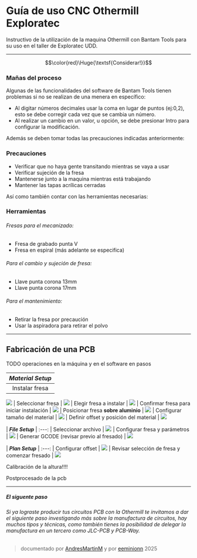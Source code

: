 # Guía de uso CNC Othermill Exploratec
Instructivo de la utilización de la maquina Othermill con Bantam Tools para su uso en el taller de Exploratec UDD.

----

$$\color{red}\Huge{\textsf{Considerar!}}$$

### Mañas del proceso

Algunas de las funcionalidades del software de Bantam Tools tienen problemas si no se realizan de una menera en específico:

- Al digitar números decimales usar la coma en lugar de puntos (ej:0,2), esto se debe corregir cada vez que se cambia un número.
- Al realizar un cambio en un valor, u opción, se debe presionar Intro para configurar la modificación.

Además se deben tomar todas las precauciones indicadas anteriormente:

### Precauciones

- Verificar que no haya gente transitando mientras se vaya a usar
- Verificar sujeción de la fresa 
- Mantenerse junto a la maquina mientras está trabajando
- Mantener las tapas acrílicas cerradas

Así como también contar con las herramientas necesarias:
### Herramientas

###### Fresas para el mecanizado:
- Fresa de grabado punta V 
- Fresa en espiral
(más adelante se especifica)

###### Para el cambio y sujeción de fresa:
- Llave punta corona 13mm
- Llave punta corona 17mm

###### Para el mantenimiento:
- Retirar la fresa por precaución
- Usar la aspiradora para retirar el polvo

----

## Fabricación de una PCB

TODO operaciones en la máquina y en el software en pasos

| ***Material Setup*** |
|:---:|
| Instalar fresa |
![](img/paso2.png)
| Seleccionar fresa |
![](img/paso1.png)
| Elegir fresa a instalar |
![](img/paso3.png)
| Confirmar fresa para iniciar instalación |
![](img/paso4.png)
| Posicionar fresa **sobre aluminio** |
![](img/paso5.png)
| Configurar tamaño del material |
![](img/paso6.png)
| Definir offset y posición del material |
![](img/paso7.png)


| ***File Setup*** |
:---:
| Seleccionar archivo |
![](img/paso8.png)
| Configurar fresa y parámetros |
![](img/paso9.png)
| Generar GCODE (revisar previo al fresado) |
![](img/paso10.png)

| ***Plan Setup*** |
:---:
| Configurar offset |
![](img/paso11.png)
| Revisar selección de fresa y comenzar fresado |
![](img/paso12.png)

Calibración de la altura!!!!

Postprocesado de la pcb

---

##### El siguente paso
###### Si ya lograste producir tus circuitos PCB con la Othermill te invitamos a dar el siguiente paso investigando más sobre la manufactura de circuitos, hay muchos tipos y técnicas, como también tienes la posibilidad de delegar la manufactura en un tercero como JLC-PCB y PCB-Way.

>documentado por [AndresMartinM](https://github.com/AndresMartinM) y por [eeminionn](https://github.com/eeminionn) 2025